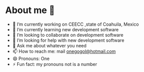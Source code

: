 # About me 👋

<!--
comentarios aqui

**KiloEleven/kiloEleven** is a ✨ _special_ ✨ repository because its `README.md` (this file) appears on your GitHub profile.

Here are some ideas to get you started:
-->
- 🔭 I’m currently working on CEECC ,state of Coahuila, Mexico
- 🌱 I’m currently learning new development software
- 👯 I’m looking to collaborate on development software
- 🤔 I’m looking for help with new development software
- 💬 Ask me about whatever you need
- 📫 How to reach me: mail onegogol@hotmail.com
- 😄 Pronouns: One 
- ⚡ Fun fact: my pronouns not is a number

